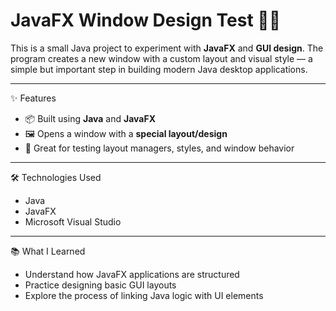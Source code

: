# JavaFX Window Design Test 🧪🎨
This is a small Java project to experiment with **JavaFX** and **GUI design**. The program creates a new window with a custom layout and visual style — a simple but important step in building modern Java desktop applications.

---
✨ Features
- 📦 Built using **Java** and **JavaFX**
- 🖼️ Opens a window with a **special layout/design**
- 🎯 Great for testing layout managers, styles, and window behavior

---

🛠️ Technologies Used
- Java
- JavaFX
- Microsoft Visual Studio

---

📚 What I Learned
- Understand how JavaFX applications are structured
- Practice designing basic GUI layouts
- Explore the process of linking Java logic with UI elements
